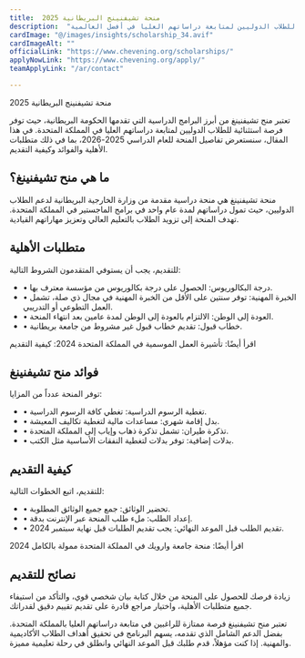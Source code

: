 ```yaml
---
title:  منحة تشيفنينج البريطانية 2025 
description:  "منحة تشيفنينغ هي واحدة من أبرز المنح التي تقدمها الحكومة البريطانية، حيث توفر فرصة فريدة للطلاب الدوليين لمتابعة دراساتهم العليا في أفضل العالمية." 
cardImage: "@/images/insights/scholarship_34.avif" 
cardImageAlt: "" 
officialLink: "https://www.chevening.org/scholarships/" 
applyNowLink: "https://www.chevening.org/apply/" 
teamApplyLink: "/ar/contact"

---
```


منحة تشيفنينج البريطانية 2025

تعتبر منح تشيفنينغ من أبرز البرامج الدراسية التي تقدمها الحكومة البريطانية، حيث توفر فرصة استثنائية للطلاب الدوليين لمتابعة دراساتهم العليا في المملكة المتحدة. في هذا المقال، سنستعرض تفاصيل المنحة للعام الدراسي 2025-2026، بما في ذلك متطلبات الأهلية والفوائد وكيفية التقديم.

## ما هي منح تشيفنينغ؟

منحة تشيفنينغ هي منحة دراسية مقدمة من وزارة الخارجية البريطانية لدعم الطلاب الدوليين، حيث تمول دراساتهم لمدة عام واحد في برامج الماجستير في المملكة المتحدة. تهدف المنحة إلى تزويد الطلاب بالتعليم العالي وتعزيز مهاراتهم القيادية.

## متطلبات الأهلية

للتقديم، يجب أن يستوفي المتقدمون الشروط التالية:

- • درجة البكالوريوس: الحصول على درجة بكالوريوس من مؤسسة معترف بها.
- • الخبرة المهنية: توفر سنتين على الأقل من الخبرة المهنية في مجال ذي صلة، تشمل العمل التطوعي أو التدريبي.
- • العودة إلى الوطن: الالتزام بالعودة إلى الوطن لمدة عامين بعد انتهاء المنحة.
- • خطاب قبول: تقديم خطاب قبول غير مشروط من جامعة بريطانية.

اقرأ أيضًا: تأشيرة العمل الموسمية في المملكة المتحدة 2024: كيفية التقديم

## فوائد منح تشيفنينغ

توفر المنحة عدداً من المزايا:

- • تغطية الرسوم الدراسية: تغطي كافة الرسوم الدراسية.
- • بدل إقامة شهري: مساعدات مالية لتغطية تكاليف المعيشة.
- • تذكرة طيران: تشمل تذكرة ذهاب وإياب إلى المملكة المتحدة.
- • بدلات إضافية: توفر بدلات لتغطية النفقات الأساسية مثل الكتب.

## كيفية التقديم

للتقديم، اتبع الخطوات التالية:

- • تحضير الوثائق: جمع جميع الوثائق المطلوبة.
- • إعداد الطلب: ملء طلب المنحة عبر الإنترنت بدقة.
- • تقديم الطلب قبل الموعد النهائي: يجب تقديم الطلبات قبل نهاية سبتمبر 2024.

اقرأ أيضًا: منحة جامعة وارويك في المملكة المتحدة ممولة بالكامل 2024

## نصائح للتقديم

زيادة فرصك للحصول على المنحة من خلال كتابة بيان شخصي قوي، والتأكد من استيفاء جميع متطلبات الأهلية، واختيار مراجع قادرة على تقديم تقييم دقيق لقدراتك.

تعتبر منح تشيفنينغ فرصة ممتازة للراغبين في متابعة دراساتهم العليا بالمملكة المتحدة. بفضل الدعم الشامل الذي تقدمه، يسهم البرنامج في تحقيق أهداف الطلاب الأكاديمية والمهنية. إذا كنت مؤهلاً، قدم طلبك قبل الموعد النهائي وانطلق في رحلة تعليمية مميزة.

